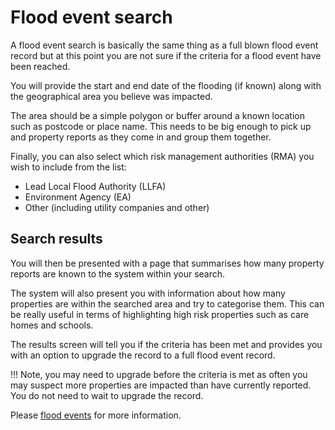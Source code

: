 # Flood event search

A flood event search is basically the same thing as a full blown flood event record but at this point you are not sure if the criteria for a flood event have been reached. 

You will provide the start and end date of the flooding (if known) along with the geographical area you believe was impacted. 

The area should be a simple polygon or buffer around a known location such as postcode or place name. This needs to be big enough to pick up and property reports as they come in and group them together. 

Finally, you can also select which risk management authorities (RMA) you wish to include from the list:

* Lead Local Flood Authority (LLFA)
* Environment Agency (EA)
* Other (including utility companies and other)

## Search results

You will then be presented with a page that summarises how many property reports are known to the system within your search. 

The system will also present you with information about how many properties are within the searched area and try to categorise them. This can be really useful in terms of highlighting high risk properties such as care homes and schools. 

The results screen will tell you if the criteria has been met and provides you with an option to upgrade the record to a full flood event record.

!!! Note, you may need to upgrade before the criteria is met as often you may suspect more properties are impacted than have currently reported. You do not need to wait to upgrade the record. 

Please [flood events](./events.md) for more information. 